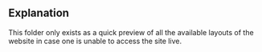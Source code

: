 ## Explanation

This folder only exists as a quick preview of all the available layouts of the website in case one is unable to access the site live.
